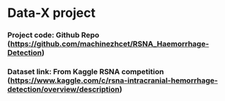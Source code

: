 # Data-X project

### Project code: Github Repo (https://github.com/machinezhcet/RSNA_Haemorrhage-Detection)

### Dataset link: From Kaggle RSNA competition (https://www.kaggle.com/c/rsna-intracranial-hemorrhage-detection/overview/description)


